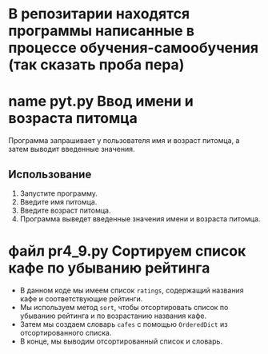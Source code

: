 # В репозитарии находятся программы написанные в процессе обучения-самообучения (так сказать проба пера)
# name pyt.py Ввод имени и возраста питомца
Программа запрашивает у пользователя имя и возраст питомца, а затем выводит введенные значения.
## Использование
1. Запустите программу.
2. Введите имя питомца.
3. Введите возраст питомца.
4. Программа выведет введенные значения имени и возраста питомца.

# файл pr4_9.py Сортируем список кафе по убыванию рейтинга

* В данном коде мы имеем список `ratings`, содержащий названия кафе и соответствующие рейтинги. 
* Мы используем метод `sort`, чтобы отсортировать список по убыванию рейтинга и по возрастанию названия кафе. 
* Затем мы создаем словарь `cafes` с помощью `OrderedDict` из отсортированного списка. 
* В конце, мы выводим отсортированный список и словарь.
